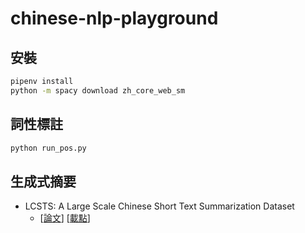 # chinese-nlp-playground
## 安裝
```bash
pipenv install
python -m spacy download zh_core_web_sm
```

## 詞性標註
```python
python run_pos.py
```

## 生成式摘要
- LCSTS: A Large Scale Chinese Short Text Summarization Dataset
    - [[論文](https://www.aclweb.org/anthology/D15-1229/)]  [[載點](https://www.kaggle.com/xuguojin/lcsts-dataset)]